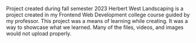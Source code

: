 Project created during fall semester 2023
Herbert West Landscaping is a project created in my Frontend Web Development college course guided by my professor.
This project was a means of learning while creating. It was a way to showcase what we learned.
Many of the files, videos, and images would not upload properly.
